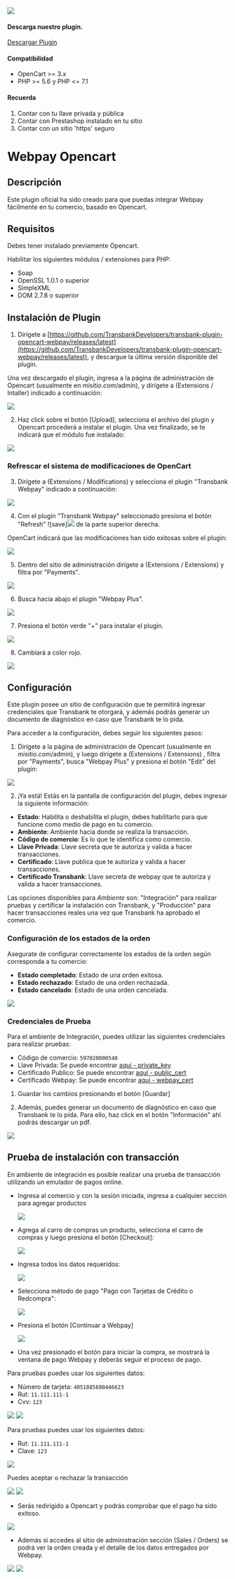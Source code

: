 <div class="data-menu-side-right">
  <div class="btn-side-right"><span><img src="/images/navbar.png"></span></div>
  <div class="block-cantainer">
    <h4>Descarga nuestro plugin.</h4>
    <a class="td_btn-more" target="_blank" href="https://github.com/TransbankDevelopers/transbank-plugin-opencart-webpay/releases/latest">Descargar Plugin</a>
    <br>
    <h4>Compatibilidad</h4>
    <ul>
      <li>OpenCart >= 3.x</li>
      <li>PHP >= 5.6 y PHP <= 7.1</li>
    </ul>
    <h4>Recuerda</h4>
    <ol>
      <li>Contar con tu llave privada y pública</li>
      <li>Contar con Prestashop instalado en tu sitio</li>
      <li>Contar con un sitio 'https' seguro</li>
    </ol>
  </div>
</div>

<h1 class="toc-ignore">Webpay Opencart</h1>
<h1 style="display: none;">Webpay</h1>

## Descripción

Este plugin oficial ha sido creado para que puedas integrar Webpay fácilmente en tu comercio, basado en Opencart.

## Requisitos

Debes tener instalado previamente Opencart.

Habilitar los siguientes módulos / extensiones para PHP:
- Soap
- OpenSSL 1.0.1 o superior
- SimpleXML
- DOM 2.7.8 o superior

## Instalación de Plugin

1. Dirígete a [https://github.com/TransbankDevelopers/transbank-plugin-opencart-webpay/releases/latest](https://github.com/TransbankDevelopers/transbank-plugin-opencart-webpay/releases/latest), y descargue la última versión disponible del plugin.

  Una vez descargado el plugin, ingresa a la página de administración de Opencart (usualmente en _misitio.com_/admin), y dirígete a (Extensions / Intaller) indicado a continuación:

  <img src="/images/plug/open/webpay/paso1.png" class="rounded mx-auto d-block"/>
  
2. Haz click sobre el botón [Upload], selecciona el archivo del plugin y Opencart procederá a instalar el plugin. Una vez finalizado, se te indicará que el módulo fue instalado:

  <img src="/images/plug/open/webpay/paso2.png" class="rounded mx-auto d-block"/>

### Refrescar el sistema de modificaciones de OpenCart

3. Dirígete a (Extensions / Modifications) y selecciona el plugin "Transbank Webpay" indicado a continuación:

  <img src="/images/plug/open/webpay/paso3.png" class="rounded mx-auto d-block"/>

4. Con el plugin "Transbank Webpay" seleccionado presiona el botón "Refresh" ![save]<img src="/images/plug/open/webpay/mod_refresh.png" class="rounded mx-auto d-block"/> de la parte superior derecha.

OpenCart indicará que las modificaciones han sido exitosas sobre el plugin:

  <img src="/images/plug/open/webpay/paso4.png" class="rounded mx-auto d-block"/>

5. Dentro del sitio de administración dirígete a (Extensions / Extensions) y filtra por "Payments".

  <img src="/images/plug/open/webpay/paso5.png" class="rounded mx-auto d-block"/>

6. Busca hacia abajo el plugin "Webpay Plus".

  <img src="/images/plug/open/webpay/paso6.png" class="rounded mx-auto d-block"/>

7. Presiona el botón verde "+" para instalar el plugin.
   
  <img src="/images/plug/open/webpay/paso7.png" class="rounded mx-auto d-block"/>

8. Cambiará a color rojo.

  <img src="/images/plug/open/webpay/paso8.png" class="rounded mx-auto d-block"/>

## Configuración

Este plugin posee un sitio de configuración que te permitirá ingresar credenciales que Transbank te otorgará, y además podrás generar un documento de diagnóstico en caso que Transbank te lo pida.

Para acceder a la configuración, debes seguir los siguientes pasos:

1. Dirígete a la página de administración de Opencart (usualmente en _misitio.com_/admin), y luego dirígete a (Extensions / Extensions) , filtra por "Payments", busca "Webpay Plus" y presiona el botón "Edit" del plugin:

  <img src="/images/plug/open/webpay/paso8.png" class="rounded mx-auto d-block"/>

2. ¡Ya está! Estás en la pantalla de configuración del plugin, debes ingresar la siguiente información:

  * **Estado**: Habilita o deshabilita el plugin, debes habilitarlo para que funcione como medio de pago en tu comercio.
  * **Ambiente**: Ambiente hacia donde se realiza la transacción. 
  * **Código de comercio**: Es lo que te identifica como comercio.
  * **Llave Privada**: Llave secreta que te autoriza y valida a hacer transacciones.
  * **Certificado**: Llave publica que te autoriza y valida a hacer transacciones.
  * **Certificado Transbank**: Llave secreta de webpay que te autoriza y valida a hacer transacciones.

  Las opciones disponibles para _Ambiente_ son: "Integración" para realizar pruebas y certificar la instalación con Transbank, y "Producción" para hacer transacciones reales una vez que Transbank ha aprobado el comercio.

### Configuración de los estados de la orden

Asegurate de configurar correctamente los estados de la orden según corresponda a tu comercio:

  * **Estado completado**: Estado de una orden exitosa.
  * **Estado rechazado**: Estado de una orden rechazada.
  * **Estado cancelado**: Estado de una orden cancelada.
  
  <img src="/images/plug/open/webpay/paso9.png" class="rounded mx-auto d-block"/>

### Credenciales de Prueba

Para el ambiente de Integración, puedes utilizar las siguientes credenciales para realizar pruebas:

* Código de comercio: `597020000540`
* Llave Privada: Se puede encontrar [aquí - private_key](https://github.com/TransbankDevelopers/transbank-webpay-credenciales/blob/master/integracion/Webpay%20Plus%20-%20CLP/597020000540.key)
* Certificado Publico: Se puede encontrar [aquí - public_cert](https://github.com/TransbankDevelopers/transbank-webpay-credenciales/blob/master/integracion/Webpay%20Plus%20-%20CLP/597020000540.crt)
* Certificado Webpay: Se puede encontrar [aquí - webpay_cert](https://github.com/TransbankDevelopers/transbank-webpay-credenciales/blob/master/integracion/Webpay%20Plus%20-%20CLP/tbk.pem.crt)

1. Guardar los cambios presionando el botón [Guardar]

2. Además, puedes generar un documento de diagnóstico en caso que Transbank te lo pida. Para ello, haz click en el botón "Información" ahí podrás descargar un pdf.

  <img src="/images/plug/open/webpay/paso10.png" class="rounded mx-auto d-block"/>

## Prueba de instalación con transacción

En ambiente de integración es posible realizar una prueba de transacción utilizando un emulador de pagos online.

* Ingresa al comercio y con la sesión iniciada, ingresa a cualquier sección para agregar productos

  <img src="/images/plug/open/webpay/demo1.png" class="rounded mx-auto d-block"/>

* Agrega al carro de compras un producto, selecciona el carro de compras y luego presiona el botón [Checkout]:

  <img src="/images/plug/open/webpay/demo2.png" class="rounded mx-auto d-block"/>

* Ingresa todos los datos requeridos:

  <img src="/images/plug/open/webpay/demo3.png" class="rounded mx-auto d-block"/>

* Selecciona método de pago "Pago con Tarjetas de Crédito o Redcompra":
  
  <img src="/images/plug/open/webpay/demo4.png" class="rounded mx-auto d-block"/>

* Presiona el botón [Continuar a Webpay]

  <img src="/images/plug/open/webpay/demo5.png" class="rounded mx-auto d-block"/>

* Una vez presionado el botón para iniciar la compra, se mostrará la ventana de pago Webpay y deberás seguir el proceso de pago.

Para pruebas puedes usar los siguientes datos:  

* Número de tarjeta: `4051885600446623`
* Rut: `11.111.111-1`
* Cvv: `123`
  
<img src="/images/plug/open/webpay/demo6.png" class="rounded mx-auto d-block"/>

<img src="/images/plug/open/webpay/demo7.png" class="rounded mx-auto d-block"/>

Para pruebas puedes usar los siguientes datos:  

* Rut: `11.111.111-1`
* Clave: `123`

<img src="/images/plug/open/webpay/demo8.png" class="rounded mx-auto d-block"/>

Puedes aceptar o rechazar la transacción

<img src="/images/plug/open/webpay/demo9.png" class="rounded mx-auto d-block"/>

<img src="/images/plug/open/webpay/demo10.png" class="rounded mx-auto d-block"/>
  
* Serás redirigido a Opencart y podrás comprobar que el pago ha sido exitoso.

<img src="/images/plug/open/webpay/demo11.png" class="rounded mx-auto d-block"/>

* Además si accedes al sitio de administración sección (Sales / Orders) se podrá ver la orden creada y el detalle de los datos entregados por Webpay.

<img src="/images/plug/open/webpay/order1.png" class="rounded mx-auto d-block"/>

<img src="/images/plug/open/webpay/order2.png" class="rounded mx-auto d-block"/>
